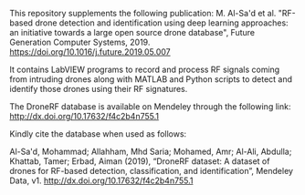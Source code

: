 This repository supplements the following publication:
M. Al-Sa'd et al. "RF-based drone detection and identification using deep learning approaches: an initiative towards a large open source drone database", Future Generation Computer Systems, 2019. https://doi.org/10.1016/j.future.2019.05.007

It contains LabVIEW programs to record and process RF signals coming from intruding drones along with MATLAB and Python scripts to detect and identify those drones using their RF signatures.

The DroneRF database is available on Mendeley through the following link:
http://dx.doi.org/10.17632/f4c2b4n755.1

Kindly cite the database when used as follows:

Al-Sa'd, Mohammad; Allahham, Mhd Saria; Mohamed, Amr; Al-Ali, Abdulla; Khattab, Tamer; Erbad, Aiman (2019), “DroneRF dataset: A dataset of drones for RF-based detection, classification, and identification”, Mendeley Data, v1. http://dx.doi.org/10.17632/f4c2b4n755.1

